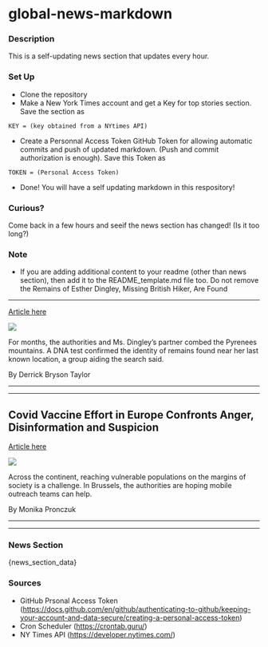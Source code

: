 # global-news-markdown

### Description 
This is a self-updating news section that updates every hour.

### Set Up 
* Clone the repository
* Make a New York Times account and get a Key for top stories section. Save the section as 
 ```
 KEY = (key obtained from a NYtimes API)
 ```
*  Create a Personnal Access Token GitHub Token for allowing automatic commits and push of updated markdown. (Push and commit authorization is enough). Save this Token as 
```
TOKEN = (Personal Access Token)
```
* Done! You will have a self updating markdown in this respository!

### Curious?
Come back in a few hours and seeif the news section has changed! (Is it too long?)

### Note
* If you are adding additional content to your readme (other than news section), then add it to the README_template.md file too. Do not remove the Remains of Esther Dingley, Missing British Hiker, Are Found
-----------------------------------------------------------

[Article here](https://www.nytimes.com/2021/07/30/world/europe/esther-dingley-missing-british-hiker.html)

[![](https://static01.nyt.com/images/2021/07/30/us/30xp-hiker/30xp-hiker-superJumbo.jpg)](https://www.nytimes.com/2021/07/30/world/europe/esther-dingley-missing-british-hiker.html)

For months, the authorities and Ms. Dingley’s partner combed the Pyrenees mountains. A DNA test confirmed the identity of remains found near her last known location, a group aiding the search said.

By Derrick Bryson Taylor

* * *

* * *

Covid Vaccine Effort in Europe Confronts Anger, Disinformation and Suspicion
----------------------------------------------------------------------------

[Article here](https://www.nytimes.com/2021/07/29/world/europe/brussels-vaccination-undocumented.html)

[![](https://static01.nyt.com/images/2021/07/27/world/27belgium-migrants-01/merlin_189866058_cd188b9c-782c-4429-ae9d-9f526bdae006-superJumbo.jpg)](https://www.nytimes.com/2021/07/29/world/europe/brussels-vaccination-undocumented.html)

Across the continent, reaching vulnerable populations on the margins of society is a challenge. In Brussels, the authorities are hoping mobile outreach teams can help.

By Monika Pronczuk

* * *

* * *

### News Section 
{news_section_data}


### Sources 
* GitHub Prsonal Access Token (https://docs.github.com/en/github/authenticating-to-github/keeping-your-account-and-data-secure/creating-a-personal-access-token)
* Cron Scheduler (https://crontab.guru/)
* NY Times API (https://developer.nytimes.com/)
